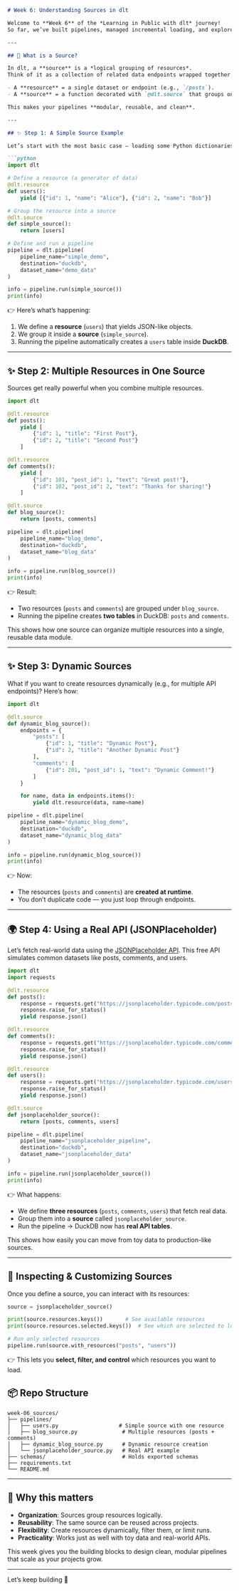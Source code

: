 ````markdown
# Week 6: Understanding Sources in dlt

Welcome to **Week 6** of the *Learning in Public with dlt* journey!  
So far, we’ve built pipelines, managed incremental loading, and explored schemas. This week, we dive into one of the **core concepts of dlt**: the **Source**.

---

## 🌱 What is a Source?

In dlt, a **source** is a *logical grouping of resources*.  
Think of it as a collection of related data endpoints wrapped together — for example, the *posts*, *comments*, and *users* endpoints from an API.

- A **resource** = a single dataset or endpoint (e.g., `/posts`).
- A **source** = a function decorated with `@dlt.source` that groups one or more resources together.

This makes your pipelines **modular, reusable, and clean**.

---

## ✨ Step 1: A Simple Source Example

Let’s start with the most basic case — loading some Python dictionaries as a resource.

```python
import dlt

# Define a resource (a generator of data)
@dlt.resource
def users():
    yield [{"id": 1, "name": "Alice"}, {"id": 2, "name": "Bob"}]

# Group the resource into a source
@dlt.source
def simple_source():
    return [users]

# Define and run a pipeline
pipeline = dlt.pipeline(
    pipeline_name="simple_demo",
    destination="duckdb",
    dataset_name="demo_data"
)

info = pipeline.run(simple_source())
print(info)
````

👉 Here’s what’s happening:

1. We define a **resource** (`users`) that yields JSON-like objects.
2. We group it inside a **source** (`simple_source`).
3. Running the pipeline automatically creates a `users` table inside **DuckDB**.

---

## ✨ Step 2: Multiple Resources in One Source

Sources get really powerful when you combine multiple resources.

```python
import dlt

@dlt.resource
def posts():
    yield [
        {"id": 1, "title": "First Post"},
        {"id": 2, "title": "Second Post"}
    ]

@dlt.resource
def comments():
    yield [
        {"id": 101, "post_id": 1, "text": "Great post!"},
        {"id": 102, "post_id": 2, "text": "Thanks for sharing!"}
    ]

@dlt.source
def blog_source():
    return [posts, comments]

pipeline = dlt.pipeline(
    pipeline_name="blog_demo",
    destination="duckdb",
    dataset_name="blog_data"
)

info = pipeline.run(blog_source())
print(info)
```

👉 Result:

* Two resources (`posts` and `comments`) are grouped under `blog_source`.
* Running the pipeline creates **two tables** in DuckDB: `posts` and `comments`.

This shows how one source can organize multiple resources into a single, reusable data module.

---

## ✨ Step 3: Dynamic Sources

What if you want to create resources dynamically (e.g., for multiple API endpoints)?
Here’s how:

```python
import dlt

@dlt.source
def dynamic_blog_source():
    endpoints = {
        "posts": [
            {"id": 1, "title": "Dynamic Post"},
            {"id": 2, "title": "Another Dynamic Post"}
        ],
        "comments": [
            {"id": 201, "post_id": 1, "text": "Dynamic Comment!"}
        ]
    }

    for name, data in endpoints.items():
        yield dlt.resource(data, name=name)

pipeline = dlt.pipeline(
    pipeline_name="dynamic_blog_demo",
    destination="duckdb",
    dataset_name="dynamic_blog_data"
)

info = pipeline.run(dynamic_blog_source())
print(info)
```

👉 Now:

* The resources (`posts` and `comments`) are **created at runtime**.
* You don’t duplicate code — you just loop through endpoints.

---

## 🌍 Step 4: Using a Real API (JSONPlaceholder)

Let’s fetch real-world data using the [JSONPlaceholder API](https://jsonplaceholder.typicode.com/).
This free API simulates common datasets like posts, comments, and users.

```python
import dlt
import requests

@dlt.resource
def posts():
    response = requests.get("https://jsonplaceholder.typicode.com/posts")
    response.raise_for_status()
    yield response.json()

@dlt.resource
def comments():
    response = requests.get("https://jsonplaceholder.typicode.com/comments")
    response.raise_for_status()
    yield response.json()

@dlt.resource
def users():
    response = requests.get("https://jsonplaceholder.typicode.com/users")
    response.raise_for_status()
    yield response.json()

@dlt.source
def jsonplaceholder_source():
    return [posts, comments, users]

pipeline = dlt.pipeline(
    pipeline_name="jsonplaceholder_pipeline",
    destination="duckdb",
    dataset_name="jsonplaceholder_data"
)

info = pipeline.run(jsonplaceholder_source())
print(info)
```

👉 What happens:

* We define **three resources** (`posts`, `comments`, `users`) that fetch real data.
* Group them into a **source** called `jsonplaceholder_source`.
* Run the pipeline → DuckDB now has **real API tables**.

This shows how easily you can move from toy data to production-like sources.

---

## 🔎 Inspecting & Customizing Sources

Once you define a source, you can interact with its resources:

```python
source = jsonplaceholder_source()

print(source.resources.keys())       # See available resources
print(source.resources.selected.keys())  # See which are selected to load

# Run only selected resources
pipeline.run(source.with_resources("posts", "users"))
```

👉 This lets you **select, filter, and control** which resources you want to load.


## 📦 Repo Structure

```
week-06_sources/
├── pipelines/
│   ├── users.py                   # Simple source with one resource
│   ├── blog_source.py              # Multiple resources (posts + comments)
│   ├── dynamic_blog_source.py      # Dynamic resource creation
│   └── jsonplaceholder_source.py   # Real API example
├── schemas/                        # Holds exported schemas
├── requirements.txt
└── README.md
```

---

## 🎯 Why this matters

* **Organization**: Sources group resources logically.
* **Reusability**: The same source can be reused across projects.
* **Flexibility**: Create resources dynamically, filter them, or limit runs.
* **Practicality**: Works just as well with toy data and real-world APIs.

This week gives you the building blocks to design clean, modular pipelines that scale as your projects grow.

---

Let’s keep building 🚀
